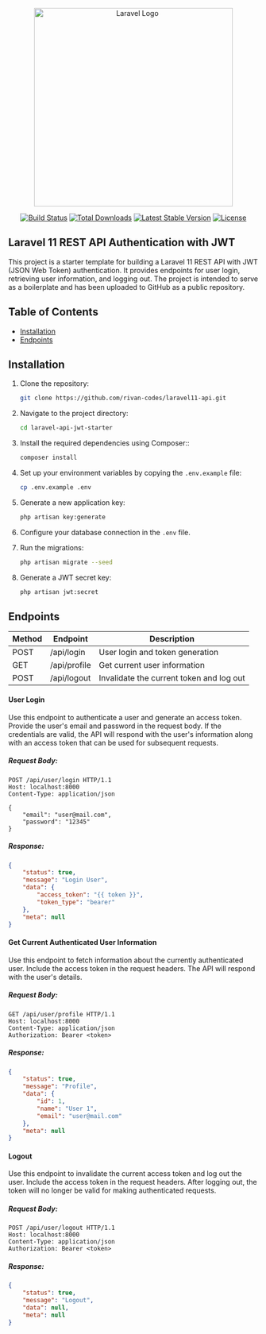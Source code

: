 <p align="center"><a href="https://laravel.com" target="_blank"><img src="https://raw.githubusercontent.com/laravel/art/master/logo-lockup/5%20SVG/2%20CMYK/1%20Full%20Color/laravel-logolockup-cmyk-red.svg" width="400" alt="Laravel Logo"></a></p>

<p align="center">
<a href="https://github.com/laravel/framework/actions"><img src="https://github.com/laravel/framework/workflows/tests/badge.svg" alt="Build Status"></a>
<a href="https://packagist.org/packages/laravel/framework"><img src="https://img.shields.io/packagist/dt/laravel/framework" alt="Total Downloads"></a>
<a href="https://packagist.org/packages/laravel/framework"><img src="https://img.shields.io/packagist/v/laravel/framework" alt="Latest Stable Version"></a>
<a href="https://packagist.org/packages/laravel/framework"><img src="https://img.shields.io/packagist/l/laravel/framework" alt="License"></a>
</p>

## Laravel 11 REST API Authentication with JWT

This project is a starter template for building a Laravel 11 REST API with JWT (JSON Web Token) authentication. It provides endpoints for user login, retrieving user information, and logging out. The project is intended to serve as a boilerplate and has been uploaded to GitHub as a public repository.

## Table of Contents

- [Installation](#installation)
- [Endpoints](#endpoints)

## Installation

1. Clone the repository:
   ```bash
   git clone https://github.com/rivan-codes/laravel11-api.git
    ```

2. Navigate to the project directory:
    ```bash
    cd laravel-api-jwt-starter
    ```
3. Install the required dependencies using Composer::

   ```bash
   composer install
    ```
4. Set up your environment variables by copying the `.env.example` file:
   ```bash
   cp .env.example .env
    ```

5. Generate a new application key:
    ```bash
    php artisan key:generate
    ```
6. Configure your database connection in the `.env` file.
7. Run the migrations:
    ```bash
    php artisan migrate --seed
    ```
8. Generate a JWT secret key:

   ```bash
   php artisan jwt:secret
    ```
## Endpoints

| Method   |      Endpoint      |  Description                             |
|----------|--------------------|------------------------------------------|
| POST     | /api/login         | User login and token generation          |
| GET      | /api/profile       | Get current user information             |
| POST     | /api/logout	    | Invalidate the current token and log out |

#### User Login
Use this endpoint to authenticate a user and generate an access token. Provide the user's email and password in the request body. If the credentials are valid, the API will respond with the user's information along with an access token that can be used for subsequent requests.

##### Request Body:
```http
POST /api/user/login HTTP/1.1
Host: localhost:8000
Content-Type: application/json

{
    "email": "user@mail.com",
    "password": "12345"
}
```

##### Response:
```json
{
    "status": true,
    "message": "Login User",
    "data": {
        "access_token": "{{ token }}",
        "token_type": "bearer"
    },
    "meta": null
}
```

#### Get Current Authenticated User Information
Use this endpoint to fetch information about the currently authenticated user. Include the access token in the request headers. The API will respond with the user's details.

##### Request Body:
```http
GET /api/user/profile HTTP/1.1
Host: localhost:8000
Content-Type: application/json
Authorization: Bearer <token>
```

##### Response:
```json
{
    "status": true,
    "message": "Profile",
    "data": {
        "id": 1,
        "name": "User 1",
        "email": "user@mail.com"
    },
    "meta": null
}
```

#### Logout
Use this endpoint to invalidate the current access token and log out the user. Include the access token in the request headers. After logging out, the token will no longer be valid for making authenticated requests.

##### Request Body:
```http
POST /api/user/logout HTTP/1.1
Host: localhost:8000
Content-Type: application/json
Authorization: Bearer <token>
```

##### Response:
```json
{
    "status": true,
    "message": "Logout",
    "data": null,
    "meta": null
}
```

